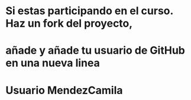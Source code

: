 # Si estas participando en el curso. Haz un fork del proyecto,
# añade y añade tu usuario de GitHub en una nueva linea

# Usuario MendezCamila